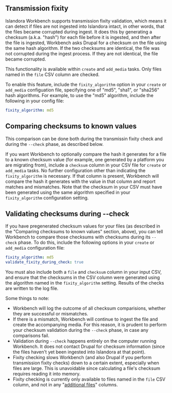 ## Transmission fixity

Islandora Workbench supports transmission fixity validation, which means it can detect if files are not ingested into Islandora intact, in other words, that the files became corrupted during ingest. It does this by generating a checksum (a.k.a. "hash") for each file before it is ingested, and then after the file is ingested, Workbench asks Drupal for a checksum on the file using the same hash algorithm. If the two checksums are identical, the file was not corrupted during the ingest process. If they are not identical, the file became corrupted.

This functionality is available within `create` and `add_media` tasks. Only files named in the `file` CSV column are checked.

To enable this feature, include the `fixity_algorithm` option in your `create` or `add_media` configuation file, specifying one of "md5", "sha1", or "sha256" hash algorithms. For example, to use the "md5" algorithm, include the following in your config file:

```yaml
fixity_algorithm: md5
```

## Comparing checksums to known values

This comparison can be done both during the transmissin fixity check and during the `--check` phase, as described below.

If you want Workbench to optionally compare the hash it generates for a file to a known checksum value (for example, one generated by a platform you are migrating from), include a `checksum` column in your CSV file for `create` or `add_media` tasks. No further configuration other than indicating the `fixity_algorithm` is necessary. If that column is present, Workbench will compare the hash it generates with the value in that column and report matches and mismatches. Note that the checksum in your CSV must have been generated using the same algorithm specified in your `fixity_algorithm` configuration setting.

## Validating checksums during --check

If you have pregenerated checksum values for your files (as described in the "Comparing checksums to known values" section, above), you can tell Workbench to compare those checksums with checksums during its `--check` phase. To do this, include the following options in your `create` or `add_media` configuration file:

```yaml
fixity_algorithm: md5
validate_fixity_during_check: true
```

You must also include both a `file` and `checksum` column in your input CSV, and ensure that the checksums in the CSV column were generated using the algorithm named in the `fixity_algorithm` setting. Results of the checks are written to the log file.

Some things to note:

* Workbench will log the outcome of all checksum comparisions, whether they are successful or mismatches.
* If there is a mismatch, Workbench will continue to ingest the file and create the accompanying media. For this reason, it is prudent to perform your checksum validation during the `--check` phase, in case any comparisons fail.
* Validation during `--check` happens entirely on the computer running Workbench. It does not contact Drupal for checksum information (since the files haven't yet been ingested into Islandora at that point).
* Fixity checking slows Workbench (and also Drupal if you perform transmission fixity checks) down to a certain extent, especially when files are large. This is unavoidable since calculating a file's checksum requires reading it into memory.
* Fixity checking is currently only available to files named in the `file` CSV column, and not in any "[additional files](/islandora_workbench_docs/adding_multiple_media/)" columns.
